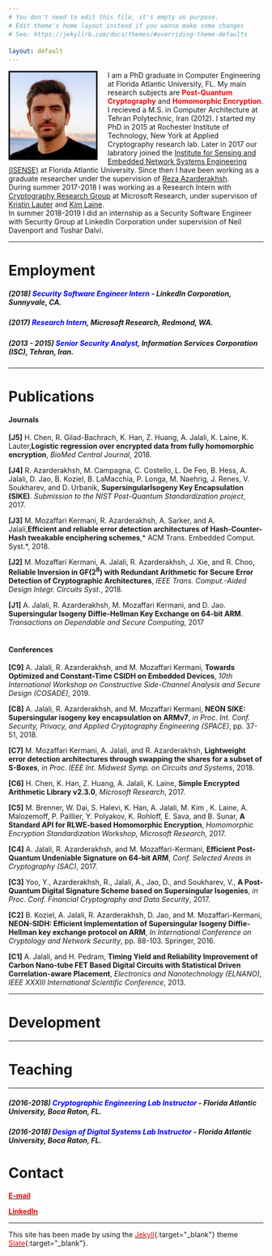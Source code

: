 ```yaml
---
# You don't need to edit this file, it's empty on purpose.
# Edit theme's home layout instead if you wanna make some changes
# See: https://jekyllrb.com/docs/themes/#overriding-theme-defaults

layout: default
---
```


<img src="amirjalali.jpg" width="170" 
style="float: left; margin-right: 20px; margin-bottom: 10px; border: solid black;">

I am a PhD graduate in Computer Engineering at Florida Atlantic University, FL. My main research subjects are <span style="color:#f00909">**Post-Quantum Cryptography**</span> and <span style="color:#f00909">**Homomorphic Encryption**</span>. <br> 
I recieved a M.S. in Computer Architecture at Tehran Polytechnic, Iran (2012). 
I started my PhD in 2015 at Rochester Institute of Technology, New York at Applied Cryptography research lab. Later in 2017 our labratory joined the [Institute for Sensing and Embedded Network Systems Engineering (ISENSE)](http://isense.fau.edu/) at Florida Atlantic University. Since then I have been working as a graduate researcher under the supervision of [Reza Azarderakhsh](https://faculty.eng.fau.edu/azarderakhsh/). <br>
During summer 2017-2018 I was working as a Research Intern with [Cryptography Research Group](https://www.microsoft.com/en-us/research/group/cryptography-research/) at Microsoft Research, under supervison of [Kristin Lauter](https://www.microsoft.com/en-us/research/people/klauter/) and [Kim Laine](https://www.microsoft.com/en-us/research/people/kilai/).  <br>
In summer 2018-2019 I did an internship as a Security Software Engineer with Security Group at LinkedIn Corporation under supervision of Neil Davenport and Tushar Dalvi.    

* * *

# [](#header-1)Employment

##### (2018) <span style="color:#0000FF">Security Software Engineer Intern</span> - ***LinkedIn Corporation***, Sunnyvale, CA.  
##### (2017) <span style="color:#0000FF">Research Intern</span>, ***Microsoft Research***, Redmond, WA.
##### (2013 - 2015) <span style="color:#0000FF">Senior Security Analyst</span>, ***Information Services Corporation (ISC)***, Tehran, Iran.
* * *


# [](#header-1)Publications

#### [](#header-4)Journals
**[J5]** H. Chen, R. Gilad-Bachrach, K. Han, Z. Huang, A. Jalali, K. Laine, K. Lauter,**Logistic regression over encrypted data from fully homomorphic encryption**, *BioMed Central Journal*, 2018.<br>

**[J4]** R. Azarderakhsh, M. Campagna, C. Costello, L. De Feo, B. Hess, A. Jalali, D. Jao, B. Koziel, B. LaMacchia, P. Longa, M. Naehrig, J.
Renes, V. Soukharev, and D. Urbanik, **SupersingularIsogeny Key Encapsulation (SIKE)**. *Submission to the NIST Post-Quantum Standardization project*, 2017.<br>

**[J3]** M. Mozaffari Kermani, R. Azarderakhsh, A. Sarker, and A. Jalali,**Efficient and reliable error detection architectures of Hash-Counter-Hash tweakable enciphering schemes**,* ACM Trans. Embedded Comput. Syst.*, 2018.<br>

**[J2]** M. Mozaffari Kermani, A. Jalali, R. Azarderakhsh, J. Xie, and R. Choo, **Reliable Inversion in GF($2^{8}$) with Redundant Arithmetic for Secure Error Detection of Cryptographic Architectures**, *IEEE Trans. Comput.-Aided Design Integr. Circuits Syst.*, 2018.<br>

**[J1]** A. Jalali, R. Azarderakhsh, M. Mozaffari Kermani, and D. Jao. **Supersingular Isogeny Diffie-Hellman Key Exchange on 64-bit ARM**. *Transactions on Dependable and Secure Computing*, 2017<br><br>

#### [](#header-4)Conferences

**[C9]** A. Jalali, R. Azarderakhsh, and M. Mozaffari Kermani, **Towards Optimized and Constant-Time CSIDH on Embedded Devices**, *10th International Workshop on Constructive Side-Channel Analysis and Secure Design (COSADE)*, 2019.<br>

**[C8]** A. Jalali, R. Azarderakhsh, and M. Mozaffari Kermani, **NEON SIKE: Supersingular isogeny key encapsulation on ARMv7**, *in Proc. Int. Conf. Security, Privacy, and Applied Cryptography Engineering (SPACE)*, pp. 37-51, 2018.<br>

**[C7]** M. Mozaffari Kermani, A. Jalali, and R. Azarderakhsh, **Lightweight error detection architectures through swapping the shares for a subset of S-Boxes**, *in Proc. IEEE Int. Midwest Symp. on Circuits and Systems*, 2018.<br>

**[C6]** H. Chen, K. Han, Z. Huang, A. Jalali, K. Laine, **Simple Encrypted Arithmetic Library v2.3.0**, *Microsoft Research*, 2017.<br>

**[C5]** M. Brenner, W. Dai, S. Halevi, K. Han, A. Jalali, M. Kim , K. Laine, A. Malozemoff, P. Paillier, Y. Polyakov, K. Rohloff, E. Sava, and B. Sunar, **A Standard API for RLWE-based Homomorphic Encryption**, *Homomorphic Encryption Standardization Workshop, Microsoft Research*, 2017.<br>

**[C4]** A. Jalali, R. Azarderakhsh, and M. Mozaffari-Kermani, **Efficient Post-Quantum Undeniable Signature on 64-bit ARM**, *Conf. Selected Areas in Cryptography (SAC)*, 2017. <br>

**[C3]** Yoo, Y., Azarderakhsh, R., Jalali, A., Jao, D., and Soukharev, V., **A Post-Quantum Digital Signature Scheme based on Supersingular Isogenies**, *in Proc. Conf. Financial Cryptography and Data Security*, 2017.<br>

**[C2]** B. Koziel, A. Jalali, R. Azarderakhsh, D. Jao, and M. Mozaffari-Kermani, **NEON-SIDH: Efficient Implementation of Supersingular Isogeny Diffie-Hellman key exchange protocol on ARM**, *In International Conference on Cryptology and Network Security*, pp. 88-103. Springer, 2016.<br>

**[C1]** A. Jalali, and H. Pedram, **Timing Yield and Reliability Improvement of Carbon Nano-tube FET Based Digital Circuits with Statistical Driven Correlation-aware Placement**, *Electronics and Nanotechnology (ELNANO), IEEE XXXIII International Scientific Conference*, 2013.
* * *


# [](#header-1)Development

* * *

# [](#header-1)Teaching
* * *

##### (2016-2018) <span style="color:#0000FF">Cryptographic Engineering Lab Instructor</span> - ***Florida Atlantic University***, Boca Raton, FL.  
##### (2016-2018) <span style="color:#0000FF">Design of Digital Systems Lab Instructor</span> - ***Florida Atlantic University***, Boca Raton, FL.  

# [](#header-1)Contact

[<span style="color:#f00909">**E-mail**</span>](mailto:ajalali2016@fau.edu)

[<span style="color:#f00909">**LinkedIn**</span>](https://www.linkedin.com/in/amir-jalali-764a7535/) 
* * *

This site has been made by using the [<span style="color:#f00909">Jekyll</span>](https://jekyllrb.com/){:target="_blank"} theme [<span style="color:#f00909">Slate</span>](https://github.com/pages-themes/slate){:target="_blank"}. 







